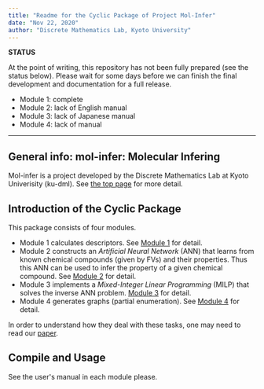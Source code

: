 ```yaml
---
title: "Readme for the Cyclic Package of Project Mol-Infer"
date: "Nov 22, 2020"
author: "Discrete Mathematics Lab, Kyoto University"
---
```


**STATUS**

At the point of writing, this repository has not been fully prepared (see the status below). Please wait for some days before we can finish the final development and documentation for a full release.

* Module 1: complete
* Module 2: lack of English manual
* Module 3: lack of Japanese manual
* Module 4: lack of manual

---

## General info: mol-infer: Molecular Infering

Mol-infer is a project developed by the Discrete Mathematics Lab at Kyoto Univerisity (ku-dml). See [the top page](https://github.com/ku-dml/mol-infer) for more detail.

## Introduction of the Cyclic Package

This package consists of four modules.

+ Module 1 calculates descriptors. See [Module 1](Module_1/) for detail.
+ Module 2 constructs an *Artificial Neural Network* (ANN) that learns from known chemical compounds (given by FVs) and their properties. Thus this ANN can be used to infer the property of a given chemical compound. See [Module 2](Module_2/) for detail.
+ Module 3 implements a *Mixed-Integer Linear Programming* (MILP) that solves the inverse ANN problem.
[Module 3](Module_3/) for detail.
+ Module 4 generates graphs (partial enumeration). See [Module 4](Module_4/) for detail.

In order to understand how they deal with these tasks, one may need to read our [paper](https://arxiv.org/abs/2010.09203).

## Compile and Usage

See the user's manual in each module please.
